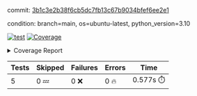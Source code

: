 commit: [3b1c3e2b38f6cb5dc7fb13c67b9034bfef6ee2e1](https://github.com/rcmdnk/pyproject-pre-commit/tree/3b1c3e2b38f6cb5dc7fb13c67b9034bfef6ee2e1)

condition: branch=main, os=ubuntu-latest, python_version=3.10

[![test](https://github.com/rcmdnk/pyproject-pre-commit/actions/workflows/test.yml/badge.svg)](https://github.com/rcmdnk/pyproject-pre-commit/actions/runs/6463794940)
<a href="https://github.com/rcmdnk/pyproject-pre-commit/blob/3b1c3e2b38f6cb5dc7fb13c67b9034bfef6ee2e1/README.md"><img alt="Coverage" src="https://img.shields.io/badge/Coverage-96%25-brightgreen.svg" /></a><details><summary>Coverage Report </summary><table><tr><th>File</th><th>Stmts</th><th>Miss</th><th>Cover</th><th>Missing</th></tr><tbody><tr><td colspan="5"><b>src/pyproject_pre_commit</b></td></tr><tr><td>&nbsp; &nbsp;<a href="https://github.com/rcmdnk/pyproject-pre-commit/blob/3b1c3e2b38f6cb5dc7fb13c67b9034bfef6ee2e1/src/pyproject_pre_commit/pyproject_pre_commit.py">pyproject_pre_commit.py</a></td><td>18</td><td>1</td><td>94%</td><td><a href="https://github.com/rcmdnk/pyproject-pre-commit/blob/3b1c3e2b38f6cb5dc7fb13c67b9034bfef6ee2e1/src/pyproject_pre_commit/pyproject_pre_commit.py#L91">91</a></td></tr><tr><td><b>TOTAL</b></td><td><b>23</b></td><td><b>1</b></td><td><b>96%</b></td><td>&nbsp;</td></tr></tbody></table></details>

| Tests | Skipped | Failures | Errors | Time |
| ----- | ------- | -------- | -------- | ------------------ |
| 5 | 0 :zzz: | 0 :x: | 0 :fire: | 0.577s :stopwatch: |

